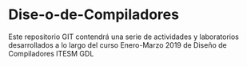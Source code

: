 # Dise-o-de-Compiladores
Este repositorio GIT contendrá una serie de actividades y laboratorios desarrollados a lo largo del curso Enero-Marzo 2019 de Diseño de Compiladores ITESM GDL
